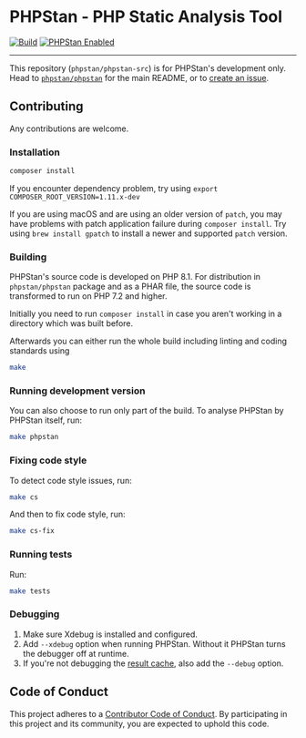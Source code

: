 # PHPStan - PHP Static Analysis Tool

[![Build](https://github.com/phpstan/phpstan-src/workflows/Tests/badge.svg)](https://github.com/phpstan/phpstan-src/actions)
[![PHPStan Enabled](https://img.shields.io/badge/PHPStan-enabled-brightgreen.svg?style=flat)](https://github.com/phpstan/phpstan)

---

This repository (`phpstan/phpstan-src`) is for PHPStan's development only. Head to [`phpstan/phpstan`](https://github.com/phpstan/phpstan) for the main README, or to [create an issue](https://github.com/phpstan/phpstan/issues/new/choose).

## Contributing

Any contributions are welcome.

### Installation

```bash
composer install
```

If you encounter dependency problem, try using `export COMPOSER_ROOT_VERSION=1.11.x-dev`

If you are using macOS and are using an older version of `patch`, you may have problems with patch application failure during `composer install`. Try using `brew install gpatch` to install a newer and supported `patch` version.

### Building

PHPStan's source code is developed on PHP 8.1. For distribution in `phpstan/phpstan` package and as a PHAR file, the source code is transformed to run on PHP 7.2 and higher.

Initially you need to run `composer install` in case you aren't working in a directory which was built before.

Afterwards you can either run the whole build including linting and coding standards using

```bash
make
```

### Running development version

You can also choose to run only part of the build. To analyse PHPStan by PHPStan itself, run:

```bash
make phpstan
```

### Fixing code style

To detect code style issues, run:

```bash
make cs
```

And then to fix code style, run:

```bash
make cs-fix
```

### Running tests

Run:
```bash
make tests
```

### Debugging

1. Make sure Xdebug is installed and configured.
2. Add `--xdebug` option when running PHPStan. Without it PHPStan turns the debugger off at runtime.
3. If you're not debugging the [result cache](https://phpstan.org/user-guide/result-cache), also add the `--debug` option.

## Code of Conduct

This project adheres to a [Contributor Code of Conduct](https://github.com/phpstan/phpstan/blob/master/CODE_OF_CONDUCT.md).
By participating in this project and its community, you are expected to uphold this code.
